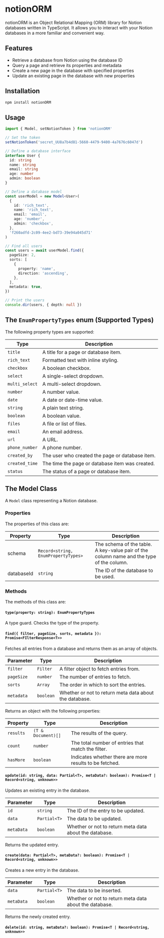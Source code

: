 # notionORM

notionORM is an Object Relational Mapping (ORM) library for Notion databases written in TypeScript. It allows you to interact with your Notion databases in a more familiar and convenient way.

## Features

- Retrieve a database from Notion using the database ID
- Query a page and retrieve its properties and metadata
- Create a new page in the database with specified properties
- Update an existing page in the database with new properties

## Installation

```bash
npm install notionORM
```

## Usage

<!-- MD[CODE_SNIPPET](example/index.ts)[] -->
```ts
import { Model, setNotionToken } from 'notionORM'

// Set the token
setNotionToken('secret_UU8a7b4d81-5660-4479-9400-4a7676c6047d')

// Define a database interface
interface User {
  id: string
  name: string
  email: string
  age: number
  admin: boolean
}

// Define a database model
const userModel = new Model<User>(
  {
    id: 'rich_text',
    name: 'rich_text',
    email: 'email',
    age: 'number',
    admin: 'checkbox',
  },
  'f260adfd-2c09-4ee2-bd73-39e94a045d71'
)

// Find all users
const users = await userModel.find({
  pageSize: 2,
  sorts: [
    {
      property: 'name',
      direction: 'ascending',
    },
  ],
  metadata: true,
})

// Print the users
console.dir(users, { depth: null })
```
<!-- MD[/CODE_SNIPPET] -->

## The `EnumPropertyTypes` enum (Supported Types)
The following property types are supported:

| Type           | Description                                     |
| -------------- | ----------------------------------------------- |
| `title`        | A title for a page or database item.            |
| `rich_text`    | Formatted text with inline styling.             |
| `checkbox`     | A boolean checkbox.                             |
| `select`       | A single-select dropdown.                       |
| `multi_select` | A multi-select dropdown.                        |
| `number`       | A number value.                                 |
| `date`         | A date or date-time value.                      |
| `string`       | A plain text string.                            |
| `boolean`      | A boolean value.                                |
| `files`        | A file or list of files.                        |
| `email`        | An email address.                               |
| `url`          | A URL.                                          |
| `phone_number` | A phone number.                                 |
| `created_by`   | The user who created the page or database item. |
| `created_time` | The time the page or database item was created. |
| `status`       | The status of a page or database item.          |

## The Model Class

A `Model` class representing a Notion database.

### Properties

The properties of this class are:

| Property   | Type                                | Description                                                                              |
| ---------- | ----------------------------------- | ---------------------------------------------------------------------------------------- |
| schema     | `Record<string, EnumPropertyTypes>` | The schema of the table. A key-value pair of the column name and the type of the column. |
| databaseId | `string`                            | The ID of the database to be used.                                                       |

### Methods

The methods of this class are:

#### `type(property: string): EnumPropertyTypes`

A type guard. Checks the type of the property.

#### `find({ filter, pageSize, sorts, metadata }): Promise<FIlterResponse<T>>`

Fetches all entries from a database and returns them as an array of objects.

| Parameter  | Type      | Description                                            |
| ---------- | --------- | ------------------------------------------------------ |
| `filter`   | `Filter`  | A filter object to fetch entries from.                 |
| `pageSize` | `number`  | The number of entries to fetch.                        |
| `sorts`    | `Array`   | The order in which to sort the entries.                |
| `metadata` | `boolean` | Whether or not to return meta data about the database. |

Returns an object with the following properties:

| Property  | Type               | Description                                             |
| --------- | ------------------ | ------------------------------------------------------- |
| `results` | `(T & Document)[]` | The results of the query.                               |
| `count`   | `number`           | The total number of entries that match the filter.      |
| `hasMore` | `boolean`          | Indicates whether there are more results to be fetched. |

#### `update(id: string, data: Partial<T>, metaData?: boolean): Promise<T | Record<string, unknown>>`

Updates an existing entry in the database.

| Parameter  | Type         | Description                                            |
| ---------- | ------------ | ------------------------------------------------------ |
| `id`       | `string`     | The ID of the entry to be updated.                     |
| `data`     | `Partial<T>` | The data to be updated.                                |
| `metaData` | `boolean`    | Whether or not to return meta data about the database. |

Returns the updated entry.

#### `create(data: Partial<T>, metaData?: boolean): Promise<T | Record<string, unknown>>`

Creates a new entry in the database.

| Parameter  | Type         | Description                                            |
| ---------- | ------------ | ------------------------------------------------------ |
| `data`     | `Partial<T>` | The data to be inserted.                               |
| `metaData` | `boolean`    | Whether or not to return meta data about the database. |

Returns the newly created entry.

#### `delete(id: string, metaData?: boolean): Promise<T | Record<string, unknown>>`
